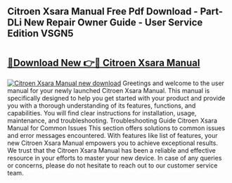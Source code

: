 ## Citroen Xsara Manual Free Pdf Download - Part-DLi New Repair Owner Guide - User Service Edition VSGN5

# <h2><a href="http://cf24618.oget.top/?id=Citroen+Xsara+Manual">🔗Download New 👉🔴 Citroen Xsara Manual</a></h2>

[![Citroen Xsara Manual new download](https://i.imgur.com/5g1atiW.png)](http://cf24618.oget.top/?id=Citroen+Xsara+Manual)
Greetings and welcome to the user manual for your newly launched Citroen Xsara Manual. This manual is specifically designed to help you get started with your product and provide you with a thorough understanding of its features, functions, and capabilities. You will find clear instructions for installation, usage, maintenance, and troubleshooting. Troubleshooting Guide Citroen Xsara Manual for Common Issues This section offers solutions to common issues and error messages encountered. With features like list of features, your new Citroen Xsara Manual empowers you to achieve exceptional results. We trust that the Citroen Xsara Manual has been a reliable and effective resource in your efforts to master your new device. In case of any queries or concerns, please do not hesitate to reach out to our customer service team.
